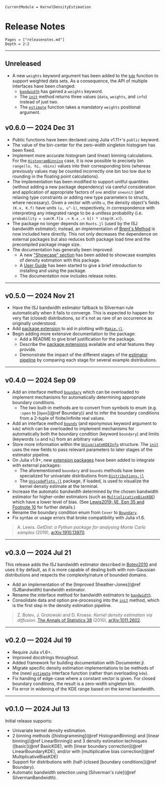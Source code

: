 ```@meta
CurrentModule = KernelDensityEstimation
```

# Release Notes

```@contents
Pages = ["releasenotes.md"]
Depth = 2:2
```

---

## Unreleased

- A new `weights` keyword argument has been added to the [`kde`](@ref) function to support weighted data sets.
  As a consequence, the API of multiple interfaces have been changed:
  - [`bandwidth`](@ref) has gained a `weights` keyword.
  - The [`init`](@ref) method returns three values (`data`, `weights`, and `info`) instead of just two.
  - The [`estimate`](@ref) function takes a mandatory `weights` positional argument.

## v0.6.0 — 2024 Dec 31

- Public functions have been declared using Julia v1.11+'s `public` keyword.
- The value of the bin-center for the zero-width singleton histogram has been fixed.
- Implement more accurate histogram (and linear) binning calculations.
  For the [`HistogramBinning`](@ref) case, it is now possible to precisely bin `range(lo, hi, nbins)` values into their
  corresponding bins (whereas previously values may be counted incorrectly one bin too low due to rounding in the
  floating point calculations).
- The implementation has been modified to support unitful quantities (without adding a new package dependency) via
  careful consideration and application of appropriate factors of `one` and/or `oneunit` (and relaxing type constraints
  or adding new type parameters to structs, where necessary).
  Given a vector with units `u`, the density object's fields `(K.x, K.f)` have units `(u, u^-1)`, respectively, in
  correspondence with interpreting any integrated range to be a unitless probability
  (i.e. `probability = sum(K.f[a .< K.x .< b]) * step(K.x)`).
- The package no longer depends on `Roots.jl` (used by the ISJ bandwidth estimator); instead, an implementation of
  [Brent's Method](https://en.wikipedia.org/wiki/Brent%27s_method) is now included here directly. This not only
  decreases the dependence on external packages but also reduces both package load time and the precompiled package
  image size.
- The documentation has generally been improved:
  - A new ["Showcase" section](showcase.md) has been added to showcase examples of density estimation with this package.
  - A [User Guide](userguide.md) has been started to give a brief introduction to installing and using the package.
  - The documentation now includes release notes.

---

## v0.5.0 — 2024 Nov 21

- Have the ISJ bandwidth estimator fallback to Silverman rule automatically when it fails to converge.
  This is expected to happen for very flat (closed) distributions, so it's not as rare of an occurrence as originally
  understood.
- Add [package extension](extensions.md#ext-makie) to aid in plotting with
  [`Makie.jl`](https://juliahub.com/ui/Packages/General/Makie.jl).
- Begin adding more extensive documentation to the package:
  - Add a README to give brief justification for the package.
  - Describe the [package extensions](extensions.md) available and what features they provide.
  - Demonstrate the impact of the different stages of the [estimator pipeline](explain.md#estimator-pipeline) by
    comparing each stage for several example distributions.

---

## v0.4.0 — 2024 Sep 09

- Add an interface method [`boundary`](@ref) which can be overloaded to implement mechanisms for automatically
  determining appropriate boundary conditions.
  - The two built-in methods are to convert from symbols to enum (e.g. `:open` to [`Open`](@ref Boundary)) and to infer
    the boundary conditions from a 2-tuple of finite/infinite real values.
- Add an interface method [`bounds`](@ref) (and eponymous keyword argument to `kde`) which can be overloaded to
  implement mechanisms for automatically both the boundary condition (keyword `boundary`) and limits (keywords `lo`
  and `hi`) from an arbitrary value.
- Store more information within the [`UnivariateKDEInfo`](@ref) structure. The [`init`](@ref) uses the new fields to
  pass relevant parameters to later stages of the estimator pipeline.
- On Julia v1.9+, new [extension packages](extensions.md) have been added to integrate with external packages:
  - The aforementioned `boundary` and `bounds` methods have been specialized for univariate distributions from
    [`Distributions.jl`](https://juliahub.com/ui/Packages/General/Distributions)
  - The [`UnicodePlots.jl`](https://juliahub.com/ui/Packages/General/UnicodePlots) package, if loaded, is used to
    visualize the kernel density estimate at the terminal.
- Increase the automatic bandwidth determined by the chosen bandwidth estimator for higher-order estimators (such as
  [`MultiplicativeBiasKDE`](@ref)) which have a lower level of bias.
  (See [Lewis2019; §E, Eqn 35 and Footnote 10](@citet) for further details.)
- Rename the boundary condition enum from `Cover` to [`Boundary`](@ref).
- Fix syntax or usage errors that broke compatibility with Julia v1.6.

> A. Lewis. _GetDist: a Python package for analysing Monte Carlo samples_ (2019),
> [arXiv:1910.13970](https://arxiv.org/abs/1910.13970).

---

## v0.3.0 — 2024 Jul 21

This release adds the ISJ bandwidth estimator described in [Botev2010](@citet) and uses it by default, as it is more
capable of dealing both with non-Gaussian distributions and respects the complexity/nature of bounded domains.

- Add an implementation of the [Improved Sheather-Jones](@ref ISJBandwidth) bandwidth estimator.
- Rename the interface method for bandwidth estimators to [`bandwidth`](@ref).
- Consolidate data and option pre-processing into the [`init`](@ref) method, which is the first step in the density
  estimation pipeline.

> Z. Botev, J. Grotowski and D. Kroese. _Kernel density estimation via diffusion._
>  [The Annals of Statistics 38](https://doi.org/10.1214/10-aos799) (2010),
>  [arXiv:1011.2602](https://arxiv.org/abs/1011.2602).

---

## v0.2.0 — 2024 Jul 19

- Require Julia v1.6+.
- Improved docstrings throughout.
- Added framework for building documentation with Documenter.jl.
- Migrate specific density estimation implementations to be methods of the (new) [`estimate`](@ref) interface function
  (rather than overloading `kde`).
- Fix handing of edge-case where a constant vector is given. For closed boundary conditions, the result is a
  zero-width singleton bin.
- Fix error in widening of the KDE range based on the kernel bandwidth.

---

## v0.1.0 — 2024 Jul 13

Initial release supports:

- Univariate kernel density estimation.
- 2 binning methods ([histogramming](@ref HistogramBinning) and [linear binning](@ref LinearBinning)) and
  3 density estimation techniques ([basic](@ref BasicKDE), with [linear boundary correction](@ref LinearBoundaryKDE),
  and/or with [multiplicative bias correction](@ref MultiplicativeBiasKDE)
- Support for distributions with (half-)closed [boundary conditions](@ref Boundary).
- Automatic bandwidth selection using [Silverman's rule](@ref SilvermanBandwidth).
